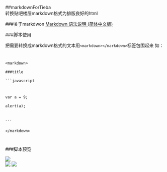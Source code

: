 ##markdownForTieba  
转换贴吧楼层markdown格式为排版良好的html

###关于markdwon
[Markdown 语法说明 (简体中文版)](http://wowubuntu.com/markdown/)

###脚本使用

把需要转换成markdown格式的文本用`<markdown></markdown>`标签包围起来
如：
<code>

\<markdown>  
\###title  
\```javascript

var a = 9;  
alert(a);

\```  
\</markdown>

</code>

###脚本预览  

![](http://imgsrc.baidu.com/forum/pic/item/d079ae86c9177f3ec3fbc4ed72cf3bc79d3d56b7.png)  
![](http://imgsrc.baidu.com/forum/pic/item/d5b63cfae6cd7b89550501630d2442a7d8330e11.png)
![](http://imgsrc.baidu.com/forum/pic/item/57ff9b58d109b3de111cdf88cebf6c81820a4cdb.png)